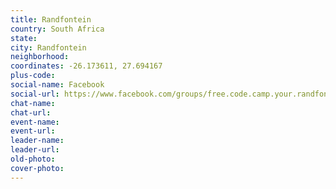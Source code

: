 ```yaml
---
title: Randfontein
country: South Africa
state: 
city: Randfontein
neighborhood: 
coordinates: -26.173611, 27.694167
plus-code:
social-name: Facebook
social-url: https://www.facebook.com/groups/free.code.camp.your.randfontein
chat-name:
chat-url:
event-name:
event-url:
leader-name:
leader-url:
old-photo: 
cover-photo:
---
```


